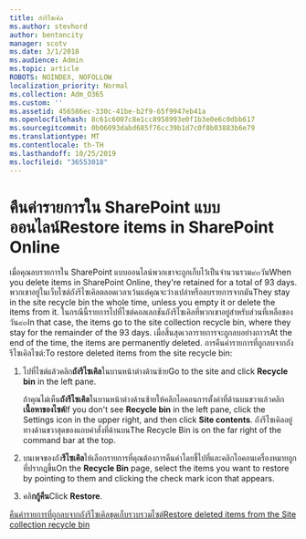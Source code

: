 ```yaml
---
title: ถังรีไซเคิล
ms.author: stevhord
author: bentoncity
manager: scotv
ms.date: 3/1/2018
ms.audience: Admin
ms.topic: article
ROBOTS: NOINDEX, NOFOLLOW
localization_priority: Normal
ms.collection: Adm_O365
ms.custom: ''
ms.assetid: 456586ec-330c-41be-b2f9-65f9947eb41a
ms.openlocfilehash: 8c61c6007c8e1cc8958993e0f1b3e0e6c0dbb617
ms.sourcegitcommit: 0b06093dabd685f76cc39b1d7c0f8b03883b6e79
ms.translationtype: MT
ms.contentlocale: th-TH
ms.lasthandoff: 10/25/2019
ms.locfileid: "36553018"
---
```

# <a name="restore-items-in-sharepoint-online"></a><span data-ttu-id="8f758-102">คืนค่ารายการใน SharePoint แบบออนไลน์</span><span class="sxs-lookup"><span data-stu-id="8f758-102">Restore items in SharePoint Online</span></span>

<span data-ttu-id="8f758-103">เมื่อคุณลบรายการใน SharePoint แบบออนไลน์พวกเขาจะถูกเก็บไว้เป็นจำนวนรวม๙๓วัน</span><span class="sxs-lookup"><span data-stu-id="8f758-103">When you delete items in SharePoint Online, they're retained for a total of 93 days.</span></span> <span data-ttu-id="8f758-104">พวกเขาอยู่ในเว็บไซต์ถังรีไซเคิลตลอดเวลาเว้นแต่คุณจะว่างเปล่าหรือลบรายการจากมัน</span><span class="sxs-lookup"><span data-stu-id="8f758-104">They stay in the site recycle bin the whole time, unless you empty it or delete the items from it.</span></span> <span data-ttu-id="8f758-105">ในกรณีนี้รายการไปที่ไซต์คอลเลกชันถังรีไซเคิลที่พวกเขาอยู่สำหรับส่วนที่เหลือของวัน๙๓</span><span class="sxs-lookup"><span data-stu-id="8f758-105">In that case, the items go to the site collection recycle bin, where they stay for the remainder of the 93 days.</span></span> <span data-ttu-id="8f758-106">เมื่อสิ้นสุดเวลารายการจะถูกลบอย่างถาวร</span><span class="sxs-lookup"><span data-stu-id="8f758-106">At the end of the time, the items are permanently deleted.</span></span> <span data-ttu-id="8f758-107">การคืนค่ารายการที่ถูกลบจากถังรีไซเคิลไซต์:</span><span class="sxs-lookup"><span data-stu-id="8f758-107">To restore deleted items from the site recycle bin:</span></span>
  
1. <span data-ttu-id="8f758-108">ไปที่ไซต์แล้วคลิก**ถังรีไซเคิล**ในบานหน้าต่างด้านซ้าย</span><span class="sxs-lookup"><span data-stu-id="8f758-108">Go to the site and click **Recycle bin** in the left pane.</span></span> 
    
    <span data-ttu-id="8f758-109">ถ้าคุณไม่เห็น**ถังรีไซเคิล**ในบานหน้าต่างด้านซ้ายให้คลิกไอคอนการตั้งค่าที่ด้านบนขวาแล้วคลิก**เนื้อหาของไซต์**</span><span class="sxs-lookup"><span data-stu-id="8f758-109">If you don't see **Recycle bin** in the left pane, click the Settings icon in the upper right, and then click **Site contents**.</span></span> <span data-ttu-id="8f758-110">ถังรีไซเคิลอยู่ทางด้านขวาสุดของแถบคำสั่งที่ด้านบน</span><span class="sxs-lookup"><span data-stu-id="8f758-110">The Recycle Bin is on the far right of the command bar at the top.</span></span>
    
2. <span data-ttu-id="8f758-111">บนเพจของถัง**รีไซเคิล**ให้เลือกรายการที่คุณต้องการคืนค่าโดยชี้ไปที่และคลิกไอคอนเครื่องหมายถูกที่ปรากฏขึ้น</span><span class="sxs-lookup"><span data-stu-id="8f758-111">On the **Recycle Bin** page, select the items you want to restore by pointing to them and clicking the check mark icon that appears.</span></span> 
    
3. <span data-ttu-id="8f758-112">คลิ**กกู้คืน**</span><span class="sxs-lookup"><span data-stu-id="8f758-112">Click **Restore**.</span></span>
    
[<span data-ttu-id="8f758-113">คืนค่ารายการที่ถูกลบจากถังรีไซเคิลชุดเก็บรวบรวมไซต์</span><span class="sxs-lookup"><span data-stu-id="8f758-113">Restore deleted items from the Site collection recycle bin</span></span>](https://go.microsoft.com/fwlink/?linkid=866439)
  

